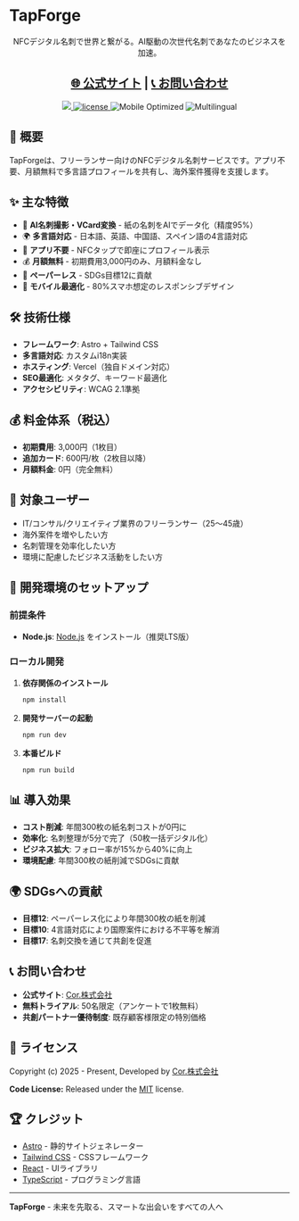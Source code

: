 # TapForge

<p align="center">NFCデジタル名刺で世界と繋がる。AI駆動の次世代名刺であなたのビジネスを加速。</p>

<h2 align="center">
  <a target="_blank" href="https://tapforge.cor-jp.com" rel="nofollow">🌐 公式サイト</a> | 
  <a target="_blank" href="https://cor-jp.com" rel="nofollow">📞 お問い合わせ</a>
</h2>

<p align="center">
  <a href="https://github.com/withastro/astro/releases/tag/astro%405.8.0" alt="Astro Version">
    <img src="https://img.shields.io/static/v1?label=ASTRO&message=5.8&color=000&logo=astro" />
  </a>
  <a href="https://github.com/komatsuzakinagisa/tapforge/blob/main/LICENSE">
    <img src="https://img.shields.io/github/license/komatsuzakinagisa/tapforge" alt="license">
  </a>
  <img src="https://img.shields.io/badge/Mobile%20Optimized-80%25%20Smartphone-blue" alt="Mobile Optimized">
  <img src="https://img.shields.io/badge/Multilingual-4%20Languages-green" alt="Multilingual">
</p>

## 🚀 概要

TapForgeは、フリーランサー向けのNFCデジタル名刺サービスです。アプリ不要、月額無料で多言語プロフィールを共有し、海外案件獲得を支援します。

## ✨ 主な特徴

- 🤖 **AI名刺撮影・VCard変換** - 紙の名刺をAIでデータ化（精度95%）
- 🌍 **多言語対応** - 日本語、英語、中国語、スペイン語の4言語対応
- 📱 **アプリ不要** - NFCタップで即座にプロフィール表示
- 💰 **月額無料** - 初期費用3,000円のみ、月額料金なし
- 🌱 **ペーパーレス** - SDGs目標12に貢献
- 📱 **モバイル最適化** - 80%スマホ想定のレスポンシブデザイン

## 🛠️ 技術仕様

- **フレームワーク**: Astro + Tailwind CSS
- **多言語対応**: カスタムi18n実装
- **ホスティング**: Vercel（独自ドメイン対応）
- **SEO最適化**: メタタグ、キーワード最適化
- **アクセシビリティ**: WCAG 2.1準拠

## 💰 料金体系（税込）

- **初期費用**: 3,000円（1枚目）
- **追加カード**: 600円/枚（2枚目以降）
- **月額料金**: 0円（完全無料）

## 🎯 対象ユーザー

- IT/コンサル/クリエイティブ業界のフリーランサー（25〜45歳）
- 海外案件を増やしたい方
- 名刺管理を効率化したい方
- 環境に配慮したビジネス活動をしたい方

## 🔧 開発環境のセットアップ

### 前提条件

- **Node.js**: [Node.js](https://nodejs.org/en/download/) をインストール（推奨LTS版）

### ローカル開発

1. **依存関係のインストール**

   ```bash
   npm install
   ```

2. **開発サーバーの起動**

   ```bash
   npm run dev
   ```

3. **本番ビルド**
   ```bash
   npm run build
   ```

## 📊 導入効果

- **コスト削減**: 年間300枚の紙名刺コストが0円に
- **効率化**: 名刺整理が5分で完了（50枚一括デジタル化）
- **ビジネス拡大**: フォロー率が15%から40%に向上
- **環境配慮**: 年間300枚の紙削減でSDGsに貢献

## 🌍 SDGsへの貢献

- **目標12**: ペーパーレス化により年間300枚の紙を削減
- **目標10**: 4言語対応により国際案件における不平等を解消
- **目標17**: 名刺交換を通じて共創を促進

## 📞 お問い合わせ

- **公式サイト**: [Cor.株式会社](https://cor-jp.com)
- **無料トライアル**: 50名限定（アンケートで1枚無料）
- **共創パートナー優待制度**: 既存顧客様限定の特別価格

## 📄 ライセンス

Copyright (c) 2025 - Present, Developed by [Cor.株式会社](https://cor-jp.com)

**Code License:** Released under the [MIT](LICENSE) license.

## 🏆 クレジット

- [Astro](https://astro.build/) - 静的サイトジェネレーター
- [Tailwind CSS](https://tailwindcss.com/) - CSSフレームワーク
- [React](https://reactjs.org/) - UIライブラリ
- [TypeScript](https://www.typescriptlang.org/) - プログラミング言語

---

**TapForge** - 未来を先取る、スマートな出会いをすべての人へ

